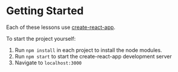 # Getting Started
Each of these lessons use [create-react-app](https://github.com/facebook/create-react-app).

To start the project yourself:
1. Run `npm install` in each project to install the node modules.
2. Run `npm start` to start the create-react-app development server
3. Navigate to `localhost:3000`

